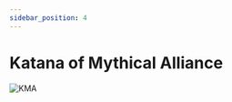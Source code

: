 ```yaml
---
sidebar_position: 4
---
```


# Katana of Mythical Alliance

![KMA](https://vwiki.valorserver.com/api/item/picture/katana%20of%20mythical%20alliance )
